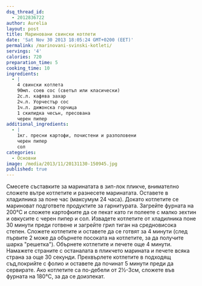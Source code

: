 ```yaml
---
dsq_thread_id:
  - 2012836722
author: Aurelia
layout: post
title: Мариновани свински котлети
date: 'Sat Nov 30 2013 18:05:24 GMT+0200 (EET)'
permalink: /marinovani-svinski-kotleti/
servings: '4'
calories: 720
preparation_time: 5
cooking_time: 10
ingredients:
  - |
    4 свински котлета
    90мл. соев сос (светъл или класически)
    2с.л. кафява захар
    2ч.л. Уорчестър сос
    1ч.л. дижонска горчица
    1 скилидка чесън, пресована
    черен пипер
additional_ingredients:
  - |
    1кг. пресни картофи, почистени и разполовени
    черен пипер 
    сол
categories:
  - Основни
image: /media/2013/11/20131130-150945.jpg
published: true
---
```

Смесете съставките за маринатата в зип-лок пликче, внимателно сложете вътре котлетите и разнесете маринатата. Оставете в хладилника за поне час (максумум 24 часа). 
Докато котлетите се мариноват подгответе продуктите за гарнитурата. Загрейте фурната на 200°С и сложете картофките да се пекат като ги полеете с малко зехтин и овкусите с черен пипер и сол. 
Извадете котлетите от хладилника поне 30 минути преди готвене и загрейте грил тиган на средновисока степен. Сложете котлетите и оставете да се готвят за 4 минути (след първите 2 може да обърнете посоката на котлетите, за да получите шарка "решетка"). Обърнете котлетите и печете още 4 минути. Намажете страните с останалата в пликчето марината и печете всяка страна за още 30 секунди. 
Прехвърлете котлетите в подходящ съд,покрийте с фолио и оставете да починат 5 минути преди да сервирате.
Ако котлетите са по-дебели от 2½-3см, сложете във фурната на 180°С, за да се доизпекат.


  
  
